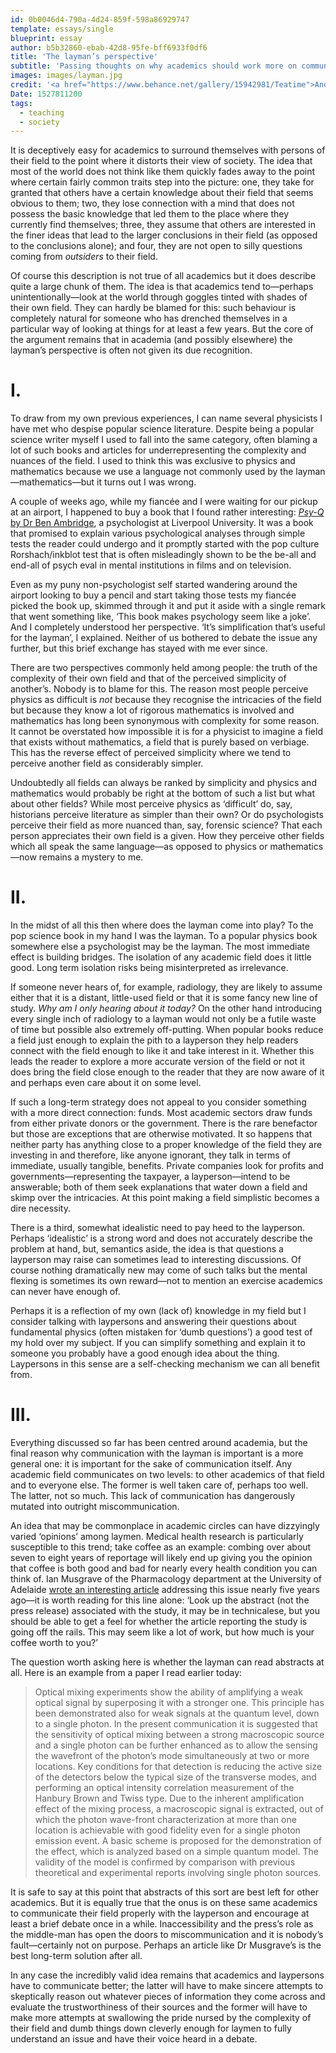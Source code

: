 ```yaml
---
id: 0b0046d4-790a-4d24-859f-598a86929747
template: essays/single
blueprint: essay
author: b5b32860-ebab-42d8-95fe-bff6933f0df6
title: 'The layman’s perspective'
subtitle: 'Passing thoughts on why academics should work more on communicating with the layperson and how this can help more than hinder them.'
images: images/layman.jpg
credit: '<a href="https://www.behance.net/gallery/15942981/Teatime">Andrew Mashanov</a>'
Date: 1527811200
tags:
  - teaching
  - society
---
```

It is deceptively easy for academics to surround themselves with persons of their field to the point where it distorts their view of society. The idea that most of the world does not think like them quickly fades away to the point where certain fairly common traits step into the picture: one, they take for granted that others have a certain knowledge about their field that seems obvious to them; two, they lose connection with a mind that does not possess the basic knowledge that led them to the place where they currently find themselves; three, they assume that others are interested in the finer ideas that lead to the larger conclusions in their field (as opposed to the conclusions alone); and four, they are not open to silly questions coming from <em>outsiders</em> to their field.

Of course this description is not true of all academics but it does describe quite a large chunk of them. The idea is that academics tend to—perhaps unintentionally—look at the world through goggles tinted with shades of their own field. They can hardly be blamed for this: such behaviour is completely natural for someone who has drenched themselves in a particular way of looking at things for at least a few years. But the core of the argument remains that in academia (and possibly elsewhere) the layman’s perspective is often not given its due recognition.

<h1 class="text-center">I.</h1>

<p>To draw from my own previous experiences, I can name several physicists I have met who despise popular science literature. Despite being a popular science writer myself I used to fall into the same category, often blaming a lot of such books and articles for underrepresenting the complexity and nuances of the field. I used to think this was exclusive to physics and mathematics because we use a language not commonly used by the layman—mathematics—but it turns out I was wrong.</p>

<p>A couple of weeks ago, while my fiancée and I were waiting for our pickup at an airport, I happened to buy a book that I found rather interesting: <a href=“https://www.goodreads.com/book/show/20893447-psy-q” title=“Psy-Q by Ben Ambridge”><em>Psy-Q</em> by Dr Ben Ambridge</a>, a psychologist at Liverpool University. It was a book that promised to explain various psychological analyses through simple tests the reader could undergo and it promptly started with the pop culture Rorshach/inkblot test that is often misleadingly shown to be the be-all and end-all of psych eval in mental institutions in films and on television.</p>

<p>Even as my puny non-psychologist self started wandering around the airport looking to buy a pencil and start taking those tests my fiancée picked the book up, skimmed through it and put it aside with a single remark that went something like, ‘This book makes psychology seem like a joke’. And I completely understood her perspective. ‘It’s simplification that’s useful for the layman’, I explained. Neither of us bothered to debate the issue any further, but this brief exchange has stayed with me ever since.</p>

<p>There are two perspectives commonly held among people: the truth of the complexity of their own field and that of the perceived simplicity of another’s. Nobody is to blame for this. The reason most people perceive physics as difficult is <em>not</em> because they recognise the intricacies of the field but because they know a lot of rigorous mathematics is involved and mathematics has long been synonymous with complexity for some reason. It cannot be overstated how impossible it is for a physicist to imagine a field that exists without mathematics, a field that is purely based on verbiage. This has the reverse effect of perceived simplicity where we tend to perceive another field as considerably simpler.</p>

<p>Undoubtedly all fields can always be ranked by simplicity and physics and mathematics would probably be right at the bottom of such a list but what about other fields? While most perceive physics as ‘difficult’ do, say, historians perceive literature as simpler than their own? Or do psychologists perceive their field as more nuanced than, say, forensic science? That each person appreciates their own field is a given. How they perceive other fields which all speak the same language—as opposed to physics or mathematics—now remains a mystery to me.</p>

<h1 class="text-center">II.</h1>

<p>In the midst of all this then where does the layman come into play? To the pop science book in my hand I was the layman. To a popular physics book somewhere else a psychologist may be the layman. The most immediate effect is building bridges. The isolation of any academic field does it little good. Long term isolation risks being misinterpreted as irrelevance.</p>

<p>If someone never hears of, for example, radiology, they are likely to assume either that it is a distant, little-used field or that it is some fancy new line of study. <em>Why am I only hearing about it today?</em> On the other hand introducing every single inch of radiology to a layman would not only be a futile waste of time but possible also extremely off-putting. When popular books reduce a field just enough to explain the pith to a layperson they help readers connect with the field enough to like it and take interest in it. Whether this leads the reader to explore a more accurate version of the field or not it does bring the field close enough to the reader that they are now aware of it and perhaps even care about it on some level.</p>

<p>If such a long-term strategy does not appeal to you consider something with a more direct connection: funds. Most academic sectors draw funds from either private donors or the government. There is the rare benefactor but those are exceptions that are otherwise motivated. It so happens that neither party has anything close to a proper knowledge of the field they are investing in and therefore, like anyone ignorant, they talk in terms of immediate, usually tangible, benefits. Private companies look for profits and governments—representing the taxpayer, a layperson—intend to be answerable; both of them seek explanations that water down a field and skimp over the intricacies. At this point making a field simplistic becomes a dire necessity.</p>

<p>There is a third, somewhat idealistic need to pay heed to the layperson. Perhaps ‘idealistic’ is a strong word and does not accurately describe the problem at hand, but, semantics aside, the idea is that questions a layperson may raise can sometimes lead to interesting discussions. Of course nothing dramatically new may come of such talks but the mental flexing is sometimes its own reward—not to mention an exercise academics can never have enough of.</p>

<p>Perhaps it is a reflection of my own (lack of) knowledge in my field but I consider talking with laypersons and answering their questions about fundamental physics (often mistaken for ‘dumb questions’) a good test of my hold over my subject. If you can simplify something and explain it to someone you probably have a good enough idea about the thing. Laypersons in this sense are a self-checking mechanism we can all benefit from.</p>

<h1 class="text-center">III.</h1>

<p>Everything discussed so far has been centred around academia, but the final reason why communication with the layman is important is a more general one: it is important for the sake of communication itself. Any academic field communicates on two levels: to other academics of that field and to everyone else. The former is well taken care of, perhaps too well. The latter, not so much. This lack of communication has dangerously mutated into outright miscommunication.</p>

<p>An idea that may be commonplace in academic circles can have dizzyingly varied ‘opinions’ among laymen. Medical health research is particularly susceptible to this trend; take coffee as an example: combing over about seven to eight years of reportage will likely end up giving you the opinion that coffee is both good and bad for nearly every health condition you can think of. Ian Musgrave of the Pharmacology department at the University of Adelaide <a href=“http://theconversation.com/coffee-good-today-bad-tomorrow-15707#” title=“Coffee, good today, bad tomorrow?“>wrote an interesting article</a> addressing this issue nearly five years ago—it is worth reading for this line alone: ‘Look up the abstract (not the press release) associated with the study, it may be in technicalese, but you should be able to get a feel for whether the article reporting the study is going off the rails. This may seem like a lot of work, but how much is your coffee worth to you?’</p>

<p>The question worth asking here is whether the layman can read abstracts at all. Here is an example from a paper I read earlier today:</p>

<blockquote>
<p>Optical mixing experiments show the ability of amplifying a weak optical signal by superposing it with a stronger one. This principle has been demonstrated also for weak signals at the quantum level, down to a single photon. In the present communication it is suggested that the sensitivity of optical mixing between a strong macroscopic source and a single photon can be further enhanced as to allow the sensing the wavefront of the photon’s mode simultaneously at two or more locations. Key conditions for that detection is reducing the active size of the detectors below the typical size of the transverse modes, and performing an optical intensity correlation measurement of the Hanbury Brown and Twiss type. Due to the inherent amplification effect of the mixing process, a macroscopic signal is extracted, out of which the photon wave-front characterization at more than one location is achievable with good fidelity even for a single photon emission event. A basic scheme is proposed for the demonstration of the effect, which is analyzed based on a simple quantum model. The validity of the model is confirmed by comparison with previous theoretical and experimental reports involving single photon sources.</p>
</blockquote>

<p>It is safe to say at this point that abstracts of this sort are best left for other academics. But it is equally true that the onus is on these same academics to communicate their field properly with the layperson and encourage at least a brief debate once in a while. Inaccessibility and the press’s role as the middle-man has open the doors to miscommunication and it is nobody’s fault—certainly not on purpose. Perhaps an article like Dr Musgrave’s is the best long-term solution after all.</p>

<p>In any case the incredibly valid idea remains that academics and laypersons have to communicate better; the latter will have to make sincere attempts to skeptically reason out whatever pieces of information they come across and evaluate the trustworthiness of their sources and the former will have to make more attempts at swallowing the pride nursed by the complexity of their field and dumb things down cleverly enough for laymen to fully understand an issue and have their voice heard in a debate.</p>

